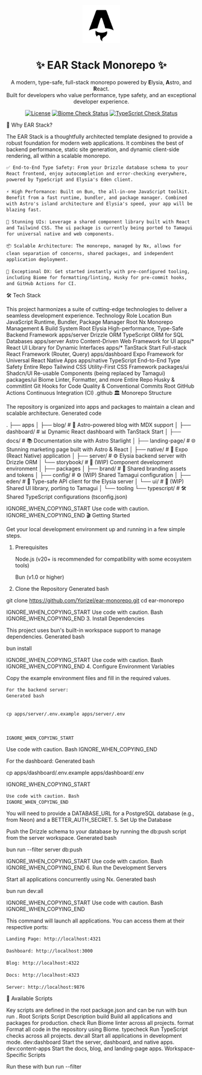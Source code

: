 <div align="center">
<br />
<p>
<img src="https://raw.githubusercontent.com/Yorizel/ear-monorepo/main/apps/landing-page/public/favicon.svg" width="100" alt="EAR Stack Logo" />
</p>
<h1 align="center">✨ EAR Stack Monorepo ✨</h1>
<p align="center">
A modern, type-safe, full-stack monorepo powered by <strong>E</strong>lysia, <strong>A</strong>stro, and <strong>R</strong>eact.
<br />
Built for developers who value performance, type safety, and an exceptional developer experience.
</p>
<p align="center">
<a href="https://github.com/Yorizel/ear-monorepo/blob/main/LICENSE.md"><img src="https://img.shields.io/github/license/Yorizel/ear-monorepo?style=for-the-badge&color=orange" alt="License"></a>
<a href="https://github.com/Yorizel/ear-monorepo/actions/workflows/check.yml"><img src="https://img.shields.io/github/actions/workflow/status/Yorizel/ear-monorepo/check.yml?branch=main&label=Biome&style=for-the-badge" alt="Biome Check Status"></a>
<a href="https://github.com/Yorizel/ear-monorepo/actions/workflows/typecheck.yml"><img src="https://img.shields.io/github/actions/workflow/status/Yorizel/ear-monorepo/typecheck.yml?branch=main&label=TypeScript&style=for-the-badge" alt="TypeScript Check Status"></a>
</p>
</div>
🚀 Why EAR Stack?

The EAR Stack is a thoughtfully architected template designed to provide a robust foundation for modern web applications. It combines the best of backend performance, static site generation, and dynamic client-side rendering, all within a scalable monorepo.

    ✅ End-to-End Type Safety: From your Drizzle database schema to your React frontend, enjoy autocompletion and error-checking everywhere, powered by TypeScript and Elysia's Eden client.

    ⚡ High Performance: Built on Bun, the all-in-one JavaScript toolkit. Benefit from a fast runtime, bundler, and package manager. Combined with Astro's island architecture and Elysia's speed, your app will be blazing fast.

    🎨 Stunning UIs: Leverage a shared component library built with React and Tailwind CSS. The ui package is currently being ported to Tamagui for universal native and web components.

    📦 Scalable Architecture: The monorepo, managed by Nx, allows for clean separation of concerns, shared packages, and independent application deployment.

    🔧 Exceptional DX: Get started instantly with pre-configured tooling, including Biome for formatting/linting, Husky for pre-commit hooks, and GitHub Actions for CI.

🛠️ Tech Stack

This project harmonizes a suite of cutting-edge technologies to deliver a seamless development experience.
Technology	Role	Location
Bun	JavaScript Runtime, Bundler, Package Manager	Root
Nx	Monorepo Management & Build System	Root
Elysia	High-performance, Type-Safe Backend Framework	apps/server
Drizzle ORM	TypeScript ORM for SQL Databases	apps/server
Astro	Content-Driven Web Framework for UI	apps/*
React	UI Library for Dynamic Interfaces	apps/*
TanStack Start	Full-stack React Framework (Router, Query)	apps/dashboard
Expo	Framework for Universal React Native Apps	apps/native
TypeScript	End-to-End Type Safety	Entire Repo
Tailwind CSS	Utility-First CSS Framework	packages/ui
Shadcn/UI	Re-usable Components (being replaced by Tamagui)	packages/ui
Biome	Linter, Formatter, and more	Entire Repo
Husky & commitlint	Git Hooks for Code Quality & Conventional Commits	Root
GitHub Actions	Continuous Integration (CI)	.github
🏛️ Monorepo Structure

The repository is organized into apps and packages to maintain a clean and scalable architecture.
Generated code

      
.
├── apps
│   ├── blog/             # 📝 Astro-powered blog with MDX support
│   ├── dashboard/        # 📊 Dynamic React dashboard with TanStack Start
│   ├── docs/             # 📚 Documentation site with Astro Starlight
│   ├── landing-page/     # 🌐 Stunning marketing page built with Astro & React
│   ├── native/           # 📱 Expo (React Native) application
│   ├── server/           # ⚙️ Elysia backend server with Drizzle ORM
│   └── storybook/        # 🎨 (WIP) Component development environment
│
├── packages
│   ├── brand/            # 🎨 Shared branding assets and tokens
│   ├── config/           # ⚙️ (WIP) Shared Tamagui configuration
│   ├── eden/             # 🔗 Type-safe API client for the Elysia server
│   └── ui/               # 🧩 (WIP) Shared UI library, porting to Tamagui
│
└── tooling
    └── typescript/       # 🛠️ Shared TypeScript configurations (tsconfig.json)

    

IGNORE_WHEN_COPYING_START
Use code with caution.
IGNORE_WHEN_COPYING_END
🎬 Getting Started

Get your local development environment up and running in a few simple steps.
1. Prerequisites

    Node.js (v20+ is recommended for compatibility with some ecosystem tools)

    Bun (v1.0 or higher)

2. Clone the Repository
Generated bash

      
git clone https://github.com/Yorizel/ear-monorepo.git
cd ear-monorepo

    

IGNORE_WHEN_COPYING_START
Use code with caution. Bash
IGNORE_WHEN_COPYING_END
3. Install Dependencies

This project uses bun's built-in workspace support to manage dependencies.
Generated bash

      
bun install

    

IGNORE_WHEN_COPYING_START
Use code with caution. Bash
IGNORE_WHEN_COPYING_END
4. Configure Environment Variables

Copy the example environment files and fill in the required values.

    For the backend server:
    Generated bash

          
    cp apps/server/.env.example apps/server/.env

        

    IGNORE_WHEN_COPYING_START

Use code with caution. Bash
IGNORE_WHEN_COPYING_END

For the dashboard:
Generated bash

      
cp apps/dashboard/.env.example apps/dashboard/.env

    

IGNORE_WHEN_COPYING_START

    Use code with caution. Bash
    IGNORE_WHEN_COPYING_END

You will need to provide a DATABASE_URL for a PostgreSQL database (e.g., from Neon) and a BETTER_AUTH_SECRET.
5. Set Up the Database

Push the Drizzle schema to your database by running the db:push script from the server workspace.
Generated bash

      
bun run --filter server db:push

    

IGNORE_WHEN_COPYING_START
Use code with caution. Bash
IGNORE_WHEN_COPYING_END
6. Run the Development Servers

Start all applications concurrently using Nx.
Generated bash

      
bun run dev:all

    

IGNORE_WHEN_COPYING_START
Use code with caution. Bash
IGNORE_WHEN_COPYING_END

This command will launch all applications. You can access them at their respective ports:

    Landing Page: http://localhost:4321

    Dashboard: http://localhost:3000

    Blog: http://localhost:4322

    Docs: http://localhost:4323

    Server: http://localhost:9876

📜 Available Scripts

Key scripts are defined in the root package.json and can be run with bun run <script-name>.
Root Scripts
Script	Description
build	Build all applications and packages for production.
check	Run Biome linter across all projects.
format	Format all code in the repository using Biome.
typecheck	Run TypeScript checks across all projects.
dev:all	Start all applications in development mode.
dev:dashboard	Start the server, dashboard, and native apps.
dev:content-apps	Start the docs, blog, and landing-page apps.
Workspace-Specific Scripts

Run these with bun run --filter <workspace> <script>. For example: bun run --filter server db:push.
Script (apps/server)	Description
db:generate	Generate a new database migration file.
db:push	Push the current schema to the database (for development).
auth:generate	Generate the auth schema based on the auth config.
⚙️ Development Workflow
Code Quality & Formatting

This project uses Biome for linting and formatting. A pre-commit hook is configured with Husky to automatically format your staged files, ensuring consistent code style across the repository.
Commit Conventions

We use Conventional Commits. This is enforced by commitlint to maintain a clean and descriptive git history.
Continuous Integration

The repository is equipped with GitHub Actions workflows that run on every pull request:

    check.yml: Runs bun run check to ensure code passes Biome's linter.

    typecheck.yml: Runs bun run typecheck to verify TypeScript types.

🤝 Contributing

Contributions are welcome! If you have suggestions or find a bug, please open an issue or submit a pull request. Ensure your code adheres to the formatting and commit conventions.
📄 License

This project is licensed under the MIT License. See the LICENSE.md file for details.
